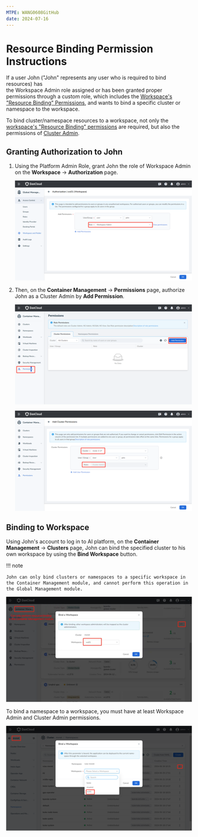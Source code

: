 ```yaml
---
MTPE: WANG0608GitHub
date: 2024-07-16
---
```


# Resource Binding Permission Instructions

If a user John ("John" represents any user who is required to bind resources) has  
the Workspace Admin role assigned or has been granted proper permissions through a custom role, 
which includes the [Workspace's "Resource Binding" Permissions](./ws-permission.md#description-of-workspace-permissions), and wants to bind a specific cluster or namespace to the workspace.

To bind cluster/namespace resources to a workspace, not only the [workspace's "Resource Binding" permissions](./ws-permission.md#description-of-workspace-permissions) are required,
but also the permissions of [Cluster Admin](../../../kpanda/permissions/permission-brief.md#cluster-admin).

## Granting Authorization to John

1. Using the Platform Admin Role,
   grant John the role of Workspace Admin on the **Workspace** -> **Authorization** page.

    ![Resource Binding](../images/wsbind1.png)

1. Then, on the **Container Management** -> **Permissions** page, authorize John as a Cluster Admin by **Add Permission**.

    ![Cluster Permissions1](../images/wsbind2.png)

    ![Cluster Permissions2](../images/wsbind3.png)

## Binding to Workspace

Using John's account to log in to AI platform, on the **Container Management** -> **Clusters** page, 
 John can bind the specified cluster to his own workspace by using the **Bind Workspace** button.

!!! note

    John can only bind clusters or namespaces to a specific workspace in the Container Management module, and cannot perform this operation in the Global Management module.

![cluster banding](../images/wsbind4.png)

To bind a namespace to a workspace, you must have at least Workspace Admin and Cluster Admin permissions.

![cluster banding](../images/wsbind5.png)
